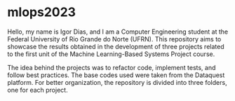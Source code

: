 # mlops2023

Hello, my name is Igor Dias, and I am a Computer Engineering student at the Federal University of Rio Grande do Norte (UFRN). This repository aims to showcase the results obtained in the development of three projects related to the first unit of the Machine Learning-Based Systems Project course.

The idea behind the projects was to refactor code, implement tests, and follow best practices. The base codes used were taken from the Dataquest platform. For better organization, the repository is divided into three folders, one for each project.

